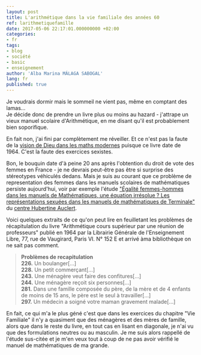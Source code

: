 ```yaml
---
layout: post
title: L'arithmétique dans la vie familiale des années 60
ref: larithmetiquefamille
date: 2017-05-06 22:17:01.000000000 +02:00
categories:
- fr
tags:
- blog
- société
- basic
- enseignement
author: 'Alba Marina MÁLAGA SABOGAL'
lang: fr
published: true
---
```


Je voudrais dormir mais le sommeil ne vient pas, même en comptant des
lamas…  
Je décide donc de prendre un livre plus ou moins au hazard - j'attrape
un vieux manuel scolaire d'Arithmétique, en me disant qu'il est
probablement bien soporifique.

En fait non, j'ai fini par complètement me réveiller. Et ce n'est pas la
faute de la [vision de Dieu dans les maths
modernes](http://albamath.com/dieu-dans-lenseignement-mathematique-francais-selon-pierre-colmez/)
puisque ce livre date de 1964. C'est la faute des exercices sexistes.

Bon, le bouquin date d'à peine 20 ans après l'obtention du droit de vote
des femmes en France - je ne devrais peut-être pas être si surprise des
stéreotypes véhiculés dedans. Mais je suis au courant que ce problème de
representation des femmes dans les manuels scolaires de mathématiques
persiste aujourd'hui, voir par exemple l'étude ["Égalité femmes-hommes
dans les manuels de Mathématiques, une équation irrésolue ? Les
représentations sexuées dans les manuels de mathématiques de
Terminale"](https://www.centre-hubertine-auclert.fr/outil/les-representations-sexuees-dans-les-manuels-de-mathematiques-de-terminale-etude)
du [centre Hubertine Auclert](https://www.centre-hubertine-auclert.fr/).

Voici quelques extraits de ce qu'on peut lire en feuilletant les
problèmes de récapitulation du livre "Arithmétique cours supérieur par
une réunion de professeurs" publié en 1964 par la Librairie Générale de
l'Enseignement Libre, 77, rue de Vaugirard, Paris VI. N° 152 E et arrivé
àma bibliothèque on ne sait pas comment.

> **Problèmes de recapitulation**  
> **226.** Un boulanger\[…\]  
> **228.** Un petit commerçant\[…\]  
> **243.** Une ménagère veut faire des confitures\[…\]  
> **244.** Une ménagère reçoit six personnes\[…\]  
> **281.** Dans une famille composée du père, de la mère et de 4 enfants
> de moins de 15 ans, le père est le seul à travailler\[…\]  
> **297.** Un médecin a soigné votre maman gravement malade\[…\]

En fait, ce qui m'a le plus géné c'est que dans les exercices du
chapitre "Vie Familiale" il n'y a quasiment que des ménagères et des
mères de famille, alors que dans le reste du livre, en tout cas en
lisant en diagonale, je n'ai vu que des formulations neutres ou au
masculin. Je me suis alors rappellé de l'étude sus-citée et je m'en veux
tout à coup de ne pas avoir vérifié le manuel de mathématiques de ma
grande.
